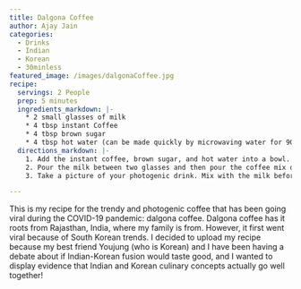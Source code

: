 ```yaml
---
title: Dalgona Coffee
author: Ajay Jain
categories:
  - Drinks
  - Indian
  - Korean
  - 30minless
featured_image: /images/dalgonaCoffee.jpg
recipe:
  servings: 2 People
  prep: 5 minutes
  ingredients_markdown: |-
    * 2 small glasses of milk
    * 4 tbsp instant Coffee
    * 4 tbsp brown sugar
    * 4 tbsp hot water (can be made quickly by microwaving water for 90 seconds)
  directions_markdown: |-
    1. Add the instant coffee, brown sugar, and hot water into a bowl. Use an immersion blender with a built in whisk or hand mixer to mix together for one to two minutes. At this point, the mixture should have a creamy texture that should look like a very creamy peanut butter.
    2. Pour the milk between two glasses and then pour the coffee mix on top of both glasses.
    3. Take a picture of your photogenic drink. Mix with the milk before drinking.

---
```

This is my recipe for the trendy and photogenic coffee that has been going viral during the COVID-19 pandemic: dalgona coffee. Dalgona coffee has it roots from Rajasthan, India, where my family is from. However, it first went viral because of South Korean trends. I decided to upload my recipe because my best friend Youjung (who is Korean) and I have been having a debate about if Indian-Korean fusion would taste good, and I wanted to display evidence that Indian and Korean culinary concepts actually go well together!
